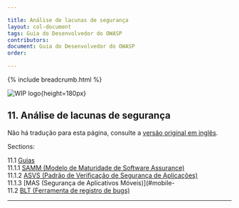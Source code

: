 ```yaml
---

title: Análise de lacunas de segurança
layout: col-document
tags: Guia do Desenvolvedor do OWASP
contributors:
document: Guia do Desenvolvedor do OWASP
order:

---
```


{% include breadcrumb.html %}

![WIP logo](../../../assets/images/dg_wip.png "Trabalho em andamento"){height=180px}

## 11. Análise de lacunas de segurança

Não há tradução para esta página, consulte a [versão original em inglês][release1300].

Sections:

11.1 [Guias](#security-gap-analysis-guides)  
11.1.1 [SAMM (Modelo de Maturidade de Software Assurance)](#software-assurance-maturity-model)  
11.1.2 [ASVS (Padrão de Verificação de Segurança de Aplicações)](#application-security-verification-standard)  
11.1.3 [MAS (Segurança de Aplicativos Móveis)](#mobile-  
11.2 [BLT (Ferramenta de registro de bugs)](#bug-logging-tool)  

----

[release1300]: https://github.com/OWASP/www-project-developer-guide/blob/main/draft/13-security-gap-analysis/toc.md
